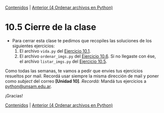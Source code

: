 [Contenidos](../Contenidos.md) \| [Anterior (4 Ordenar archivos en Python)](04_Ordenando_archivos.md)

# 10.5 Cierre de la clase


* Para cerrar esta clase te pedimos que recopiles las soluciones de los siguientes ejercicios:
    1. El archivo `vida.py` del [Ejercicio 10.1](../10_Fechas_y_Carpetas/02_Fechas.md#ejercicio-101-segundos-vividos).
    2. El archivo `ordenar_imgs.py` del [Ejercicio 10.6](../10_Fechas_y_Carpetas/04_Ordenando_archivos.md#ejercicio-106-ordenar-el-arbol-de-archivos). Si no llegaste con ése, el archivo `listar_imgs.py` del [Ejercicio 10.5](../10_Fechas_y_Carpetas/04_Ordenando_archivos.md#ejercicio-105-recorrer-el-arbol-de-archivos).
    

Como todas las semanas, te vamos a pedir que envies tus ejercicios resueltos por mail. Recordá usar siempre la misma dirección de mail y poner como *subject* del correo **[Unidad 10]**. *Recordá:* Mandá tus ejercicios a python@unsam.edu.ar.

¡Gracias! 


[Contenidos](../Contenidos.md) \| [Anterior (4 Ordenar archivos en Python)](04_Ordenando_archivos.md)

